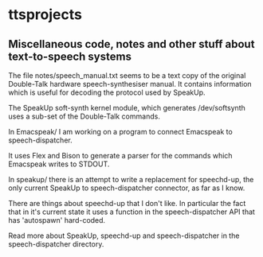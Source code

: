 ttsprojects
===========

Miscellaneous code, notes and other stuff about text-to-speech systems
----------------------------------------------------------------------

The file notes/speech_manual.txt seems to be a text copy of the original
Double-Talk hardware speech-synthesiser manual.  It contains information
which is useful for decoding the protocol used by SpeakUp.

The SpeakUp soft-synth kernel module, which generates /dev/softsynth uses a
sub-set of the Double-Talk commands.

In Emacspeak/ I am working on a program to connect Emacspeak to speech-dispatcher.

It uses Flex and Bison to generate a parser for the commands which Emacspeak writes to STDOUT.

In speakup/ there is an attempt to write a replacement for speechd-up, the
only current SpeakUp to speech-dispatcher connector, as far as I know.

There are things about speechd-up that I don't like.  In particular the fact
that in it's current state it uses a function in the speech-dispatcher API that has 'autospawn' hard-coded.

Read more about SpeakUp, speechd-up and speech-dispatcher in the speech-dispatcher
directory.





